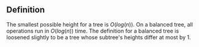 ## Definition 

The smallest possible height for a tree is $O(log(n))$. On a balanced tree, all operations run in $O(log(n))$ time. The definition for a balanced tree is loosened slightly to be a tree whose subtree's heights differ at most by 1.  